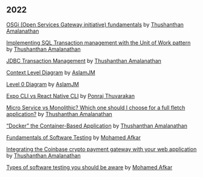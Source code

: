 ## 2022

[OSGi (Open Services Gateway initiative) fundamentals](https://medium.com/@thushaamal93/osgi-open-services-gateway-initiative-fundamentals-6f7247d53536)
by [Thushanthan Amalanathan](https://github.com/thushaaanthan)

[Implementing SQL Transaction management with the Unit of Work pattern](https://medium.com/@thushaamal93/implementing-sql-transaction-management-with-the-unit-of-work-pattern-c219eb7fea1c)
by [Thushanthan Amalanathan](https://github.com/thushaaanthan)

[JDBC Transaction Management](https://medium.com/@thushaamal93/jdbc-transaction-management-2c19bc795925)
by [Thushanthan Amalanathan](https://github.com/thushaaanthan)

[Context Level Diagram](https://medium.com/@jma8744/context-level-diagram-90ba8b6f2127)
by [AslamJM](https://github.com/AslamJM)

[Level 0 Diagram](https://medium.com/@jma8744/level-0-diagram-2d74c9443664)
by [AslamJM](https://github.com/AslamJM)

[Expo CLI vs React Native CLI](https://medium.com/@p.thuvarakan1997/expo-cli-vs-react-native-cli-34bc7fdc373f)
by [Ponraj Thuvarakan](https://medium.com/@p.thuvarakan1997)

[Micro Service vs Monolithic? Which one should I choose for a full fletch application?](https://medium.com/@thushaamal93/micro-service-vs-monolithic-which-one-should-i-choose-for-a-full-fletch-application-bb21d6e37eb6)
by [Thushanthan Amalanathan](https://github.com/thushaaanthan)

[“Docker” the Container-Based Application](https://medium.com/@thushaamal93/docker-the-container-based-application-8248429df82)
by [Thushanthan Amalanathan](https://github.com/thushaaanthan)

[Fundamentals of Software Testing](https://medium.com/@afkarakee99/fundamentals-of-software-testing-15d655b2020e)
by [Mohamed Afkar](https://github.com/afrak99)

[Integrating the Coinbase crypto payment gateway with your web application](https://medium.com/@thushaamal93/integrating-the-coinbase-crypto-payment-gateway-with-your-web-application-c939edae1468)
by [Thushanthan Amalanathan](https://github.com/thushaaanthan)

[Types of software testing you should be aware](https://medium.com/@afkar99/types-of-software-testing-you-should-be-aware-2043893a1875)
by [Mohamed Afkar](https://github.com/afrak99)

